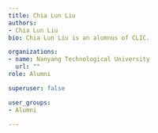 ```yaml
---
title: Chia Lun Liu
authors:
- Chia Lun Liu
bio: Chia Lun Liu is an alumnus of CLIC.

organizations:
- name: Nanyang Technological University
  url: ""
role: Alumni

superuser: false

user_groups:
- Alumni

---
```

